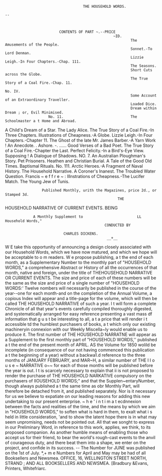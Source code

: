                                         THE HOUSEHOLD WORDS.
                                                                                                             --



                             CONTENTS OF PART ~.--PRICE
                                                      ~ID.
                                                              The Amusements of the People.
                                                              Sonnet.-To Lord Denman.
                                                              Lizzie Leigh.-In Four Chapters.-Chap. 111.
                                                              The Seasons.
                                                              Short Cuts across the Globe.
                                                              The True Story of a Coal Fire.-Chap. 11.
                                                                                      No. IV.
                                                              Some Account of an Extraordinary Traveller.
                                                              Loaded Dice.
                                                              Dream within Dream ; or, Evil Minimised.
                        No. 11.                               The Schoolmaster a t Home and Abroad.
A Child's Dream of a Star.                                    The Lady Alice.
The True Story of a Coal Fire.-In Three Chapters.             Illustrations of Cheapness.-A Globe.
Lizzie Leigh.-In Four Chapters.-Chapter 11.                   The Ghost of the late Mr. James Barber.-A             Yarn
Work ! An Anecdote.                                                     .
                                                                  Ashore.
                                                                  -.
                                                                   ......
Good Verses of a Bad Poet.                                   The True Story of a Coal Fire.-Chapter the Last.
Perfect Felicity.-In a Bird's-Eye View.                      Supposing !
A Dialogue of Shadows.                                                               NO. 7.
An Australian Ploughman's Story.                             Pet Prisoners.
Heathen and Christian Burial.                                A Tale of the Good Old Times.
                                                             Baptismal Rituals.
                         No. 111.                            Arctic Heroes.-A Fragment of Naval History.
The Household Narrative.                                     A Coroner's Inanest.
The Troubled Water Question.                                 Francis ~ e f f r e ~ :
Illnstrations of Cheapness.-The Lucifer Match.               The Young Jew of Tunis.


                     Published Monthly, urith the Magazines, price 2d., or Stamped 3d.
                                                        THE

 HOUSEHOLD NARRATIVE                  OF CURRENT EVENTS.
                                                        BEING

                 A Monthly Supplement to                         LL   Household Words,"
                                                  CONDUCTED BY

                               CHARLES DICKENS.
                                                   __+__

W E take this opportunity of announcing a design closely associated with our Household Words, which we have
      now matured, and which we hope will be acceptable to o m readers.
      W e propose publishing, a t the end of each month, as a Supplementary Number to the monthly part of
 "HOUSEHOLD WORDS," a comprehensive Abstract or History of all the occurrences of that month, native and
 foreign, under the title of THEHOUSEHOLD         NARRATIVE  OR CURRENT   EVENTS.
      The size and price of each of these numbers will be the same as the size and price of a single number of
 "HOUSEHOLD WORDS:'               Twelve nombers will necessarily be published in the course of the year--one for
 each month-and on the completion of the Annual Volume, a copious Index will appear and a title-page for the
 volume, which will then be called THE HOUSEHOLD          NARRATIVE   of such a year. I t will form a complete Chronicle
 of all that year's events carefully compiled thoroughly digested, and systematically arranged for easy reference
 presenting a vast mass df information that g u s t be interesting to all, a t a price that will render i t accessible td
 the humblest purchasers of books, a t which only our existing machineryin connexion with our Weekly Miscella~ly
would enable us to produce it.
      The first number of THE HOUSEHOLD           NARRATNE   will appear as a Supplement to the first monthly part of
 "HOUSEHOLD WORDS,'' published a t the end of the present month of APRIL. AS the Volume for 1850
wolild be incomplete (in consequence of our not having commenced this publication a t the beginning of a year)
without a backwa1.d reference to the three months of JANUARY          FEBRUARY,   and MAR~H,    a similar number of THE
I I o u s e ~ NARRATIVE
               o~~         for each of those months will be published before the year is out.
     I t is scarcely necessary to explain that ii is not proposed to render the purchase of THE HOUSEHOLD
NARKATIVE     compulsory on the purchasers of IIOUSEHOLD WORDS;" and that the Supplen~entaryNumber,
though always published a t the same time as obr Monthly Part, will therefore be detached from it, and published
separately.
     Nor is it necessary for us we believe to expatiate on our leading reasons for adding this new undertaking to
our present enterprise. ~ h e ' i n t i m a t ecdnnexion between the facts and realities of the time, and the means by
which we aim in "HOUSEHOLD WORDS," to soften what is hard in them, to exalt what i s held in little
consideration, 'and to show the latent hope there is in what may seem unpromising, needs not be pointed out.
All that we songht to express in our Preliminary Word, in reference to this work, applies, we think, to its
proposed companion. As another humble means of enabling those who accept us for their friend, to bear the
world's rough-cast events to the anvil of courageous duty, and there beat them into a shape, we enter on the
project, and confide in its success.
                                        --
            The Number for JUNE was published on the 1st of July.
         *,+ m e Numbers for April and May may be had of all Booksellers and Newsmea.
                  OFFICE, 16, WELLINGTON STREET NORTH, STRAND ;
                                    AND ALL BOOKSELLERS AND NEWSMEA.
                                                                                 [Bradbury &Evans, Printers, Whitefriarc.

